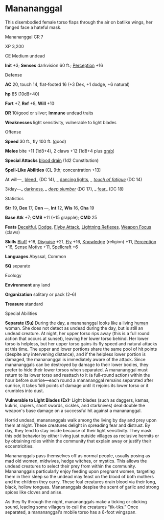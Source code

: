 # Manananggal

This disembodied female torso flaps through the air on batlike wings, her fanged face a hateful mask.

Manananggal CR 7

XP 3,200

CE Medium undead

**Init** +3; **Senses** darkvision 60 ft.; [Perception](skills/perception#_perception) +16

Defense

**AC** 20, touch 14, flat-footed 16 (+3 Dex, +1 dodge, +6 natural)

**hp** 85 (10d8+40)

**Fort** +7, **Ref** +8, **Will** +10

**DR** 10/good or silver; **Immune** undead traits

**Weaknesses** light sensitivity, vulnerable to light blades

Offense

**Speed** 30 ft., fly 100 ft. (good)

**Melee** bite +11 (1d8+4), 2 claws +12 (1d8+4 plus [grab](monsters/universalMonsterRules#_grab))

**Special Attacks** [blood drain](monsters/universalMonsterRules#_blood-drain) (1d2 Constitution)

**Spell-Like Abilities** (CL 9th; concentration +13)

At will—_ [bleed](spells/bleed#_bleed)_ (DC 14), _ [dancing lights](spells/dancingLights#_dancing-lights)_, _ [touch of fatigue](spells/touchOfFatigue#_touch-of-fatigue)_ (DC 14)

3/day—_ [darkness](spells/darkness#_darkness)_, _ [deep slumber](spells/deepSlumber#_deep-slumber)_ (DC 17), _ [fear](spells/fear#_fear)_ (DC 18)

Statistics

**Str** 19, **Dex** 17, **Con** —, **Int** 12, **Wis** 16, **Cha** 19

**Base Atk** +7; **CMB** +11 (+15 grapple); **CMD** 25

**Feats** [Deceitful](feats#_deceitful), [Dodge](feats#_dodge), [Flyby Attack](monsters/monsterFeats#_flyby-attack), [Lightning Reflexes](feats#_lightning-reflexes), [Weapon Focus](feats#_weapon-focus) (claws)

**Skills** [Bluff](skills/bluff#_bluff) +18, [Disguise](skills/disguise#_disguise) +21, [Fly](skills/fly#_fly) +16, [Knowledge](skills/knowledge#_knowledge) (religion) +11, [Perception](skills/perception#_perception) +16, [Sense Motive](skills/senseMotive#_sense-motive) +11, [Spellcraft](skills/spellcraft#_spellcraft) +6

**Languages** Abyssal, Common

**SQ** separate

Ecology

**Environment** any land

**Organization** solitary or pack (2–6)

**Treasure** standard

Special Abilities

**Separate (Su)** During the day, a manananggal looks like a living [human](monsters/creatureTypes#_human-subtype) woman. She does not detect as undead during the day, but is still an undead creature. At night, her upper torso rips away (this is a full round action that occurs at sunset), leaving her lower torso behind. Her lower torso is helpless, but her upper torso gains its fly speed and natural attacks at this time. The upper and lower portions share the same pool of hit points (despite any intervening distance), and if the helpless lower portion is damaged, the manananggal is immediately aware of the attack. Since manananggals can be destroyed by damage to their lower bodies, they prefer to hide their lower torsos when separated. A manananggal must return to its lower torso and reattach to it (a full-round action) within the hour before sunrise—each round a manananggal remains separated after sunrise, it takes 1d6 points of damage until it rejoins its lower torso or it crumbles into dust.

**Vulnerable to Light Blades (Ex):** Light blades (such as daggers, kamas, kukris, rapiers, short swords, sickles, and starknives) deal double the weapon's base damage on a successful hit against a manananggal.

Horrid undead, manananggals walk among the living by day and prey upon them at night. These creatures delight in spreading fear and distrust. By day, they tend to stay inside because of their light sensitivity. They mask this odd behavior by either living just outside villages as reclusive hermits or by obtaining roles within the community that explain away or justify their eccentricities.

Manananggals pass themselves off as normal people, usually posing as mad old women, midwives, hedge witches, or mystics. This allows the undead creatures to select their prey from within the community. Manananggals particularly enjoy feeding upon pregnant women, targeting them in their sleep so the undead may feast on the blood of both mothers and the children they carry. These foul creatures drain blood via their long, black, hollow tongues. Manananggals despise the scent of garlic and strong spices like cloves and anise.

As they fly through the night, manananggals make a ticking or clicking sound, leading some villagers to call the creatures “tik-tiks.” Once separated, a manananggal's mobile torso has a 6-foot wingspan.

